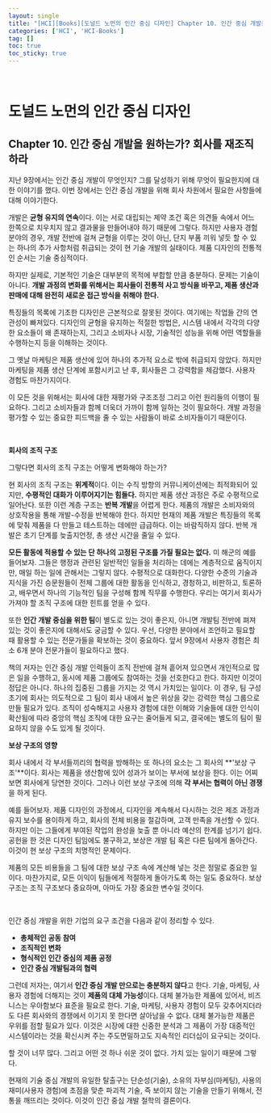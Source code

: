 ```yaml
---
layout: single
title: "[HCI][Books][도널드 노먼의 인간 중심 디자인] Chapter 10. 인간 중심 개발을 원하는가? 회사를 재조직하라"
categories: ['HCI', 'HCI-Books']
tag: []
toc: true
toc_sticky: true
---
```




<br>

# 도널드 노먼의 인간 중심 디자인

## Chapter 10. 인간 중심 개발을 원하는가? 회사를 재조직하라

지난 9장에서는 인간 중심 개발이 무엇인지? 그를 달성하기 위해 무엇이 필요한지에 대한 이야기를 했다. 이번 장에서는 인간 중심 개발을 위해 회사 차원에서 필요한 사항들에 대해 이야기한다. 

개발은 **균형 유지의 연속**이다. 이는 서로 대립되는 제약 조건 혹은 의견들 속에서 어느 한쪽으로 치우치지 않고 결과물을 만들어내야 하기 때문에 그렇다. 하지만 사용자 경험 분야의 경우, 개발 전반에 걸쳐 균형을 이루는 것이 아닌, 단지 부품 끼워 넣듯 할 수 있는 하나의 추가 사항처럼 취급되는 것이 현 기술 개발의 실태이다. 제품 디자인의 전통적인 순서는 기술 중심적이다. 

하지만 실제로, 기본적인 기술은 대부분의 목적에 부합할 만큼 충분하다. 문제는 기술이 아니다. **개발 과정의 변화를 위해서는 회사들이 전통적 사고 방식을 바꾸고, 제품 생산과 판매에 대해 완전히 새로운 접근 방식을 취해야 한다.**

특징들의 목록에 기초한 디자인은 근본적으로 잘못된 것이다. 여기에는 작업들 간의 연관성이 빠져있다. 디자인의 균형을 유지하는 적절한 방법은, 시스템 내에서 각각의 다양한 요소들이 왜 존재하는지, 그리고 소비자나 시장, 기술적인 성능을 위해 어떤 역할들을 수행하는지 등을 이해하는 것이다. 

그 옛날 마케팅은 제품 생산에 있어 하나의 추가적 요소로 밖에 취급되지 않았다. 하지만 마케팅을 제품 생산 단계에 포함시키고 난 후, 회사들은 그 강력함을 체감했다. 사용자 경험도 마찬가지이다. 

이 모든 것을 위해서는 회사에 대한 재평가와 구조조정 그리고 이런 원리들의 이행이 필요하다. 그리고 소비자들과 함께 더욱더 가까이 함께 일하는 것이 필요하다. 개발 과정을 평가할 수 있는 중요한 피드백을 줄 수 있는 사람들이 바로 소비자들이기 때문이다. 

<br>

**회사의 조직 구조**

그렇다면 회사의 조직 구조는 어떻게 변화해야 하는가? 

현 회사의 조직 구조는 **위계적**이다. 이는 수직 방향의 커뮤니케이션에는 최적화되어 있지만, **수평적인 대화가 이루어지기는 힘들다.** 하지만 제품 생산 과정은 주로 수평적으로 일어난다. 또한 이런 계층 구조는 **반복 개발**을 어렵게 한다. 제품의 개발은 소비자와의 상호작용을 통해 개발-수정을 반복해야 한다. 하지만 현재의 제품 개발은 특징들의 목록에 맞춰 제품을 다 만들고 테스트하는 데에만 급급하다. 이는 바람직하지 않다. 반복 개발은 초기 단계를 늦출지언정, 총 생산 시간을 줄일 수 있다. 

**모든 활동에 적용할 수 있는 단 하나의 고정된 구조를 가질 필요는 없다.** 미 해군의 예를 들어보자. 그들은 행정과 관련된 일반적인 일들을 처리하는 데에는 계층적으로 움직이지만, 매일 하는 일에 관해서는 그렇지 않다. 수평적으로 대화한다. 다양한 수준의 기술과 지식을 가진 승문원들이 전체 그룹에 대한 활동을 인식하고, 경청하고, 비판하고, 토론하고, 배우면서 하나의 기능적인 팀을 구성해 함께 직무를 수행한다. 우리는 여기서 회사가 가져야 할 조직 구조에 대한 힌트를 얻을 수 있다. 

또한 **인간 개발 중심을 위한 팀**이 별도로 있는 것이 좋은지, 아니면 개발팀 전반에 펴져 있는 것이 좋은지에 대해서도 궁금할 수 있다. 우선, 다양한 분야에서 조언하고 필요할 때 활용할 수 있는 전문가들을 확보하는 것이 중요하다. 앞서 9장에서 사용자 경험은 최소 6개 분야 전문가들이 필요하다고 했다. 

책의 저자는 인간 중심 개발 인력들이 조직 전반에 걸쳐 흩어져 있으면서 개인적으로 많은 일을 수행하고, 동시에 제품 그룹에도 참여하는 것을 선호한다고 한다. 하지만 이것이 정답은 아니다. 하나의 집중된 그룹을 가지는 것 역시 가치있는 일이다. 이 경우, 팀 구성 초기에 회사는 의도적으로 그 팀이 회사 내에서 높은 위상을 갖는 강력한 핵심 그룹으로 만들 필요가 있다. 조직이 성숙해지고 사용자 경험에 대한 이해와 기술들에 대한 인식이 확산됨에 따라 중앙의 핵심 조직에 대한 요구는 줄어들게 되고, 결국에는 별도의 팀이 필요하지 않을 수도 있게 될 것이다. 

**보상 구조의 영향**

회사 내에서 각 부서들끼리의 협력을 방해하는 또 하나의 요소는 그 회사의 **'보상 구조'**이다. 회사는 제품을 생산함에 있어 성과가 보이는 부서에 보상을 한다. 이는 어찌보면 회사에게 당연한 것이다. 그러나 이런 보상 구조에 의해 **각 부서는 협력이 아닌 경쟁**을 하게 된다. 

예를 들어보자. 제품 디자인의 과정에서, 디자인을 계속해서 다시하는 것은 제조 과정과 유지 보수를 용이하게 하고, 회사의 전체 비용을 절감하며, 고객 만족을 개선할 수 있다. 하지만 이는 그들에게 부여된 작업의 완성을 늦출 뿐 아니라 예산의 한계를 넘기기 쉽다. 공헌을 한 것은 디자인 팀임에도 불구하고, 보상은 개발 팀 혹은 다른 팀에게 돌아간다. 이것이 현 보상 구조의 치명적인 문제이다. 

제품의 모든 비용들을 그 팀에 대한 보상 구조 속에 계산해 넣는 것은 정말로 중요한 일이다. 마찬가지로, 모든 이익이 팀들에게 적절하게 돌아가도록 하는 일도 중요하다. 보상 구조는 조직 구조보다 중요하며, 아마도 가장 중요한 변수일 것이다. 

<br>

인간 중심 개발을 위한 기업의 요구 조건을 다음과 같이 정리할 수 있다. 

* **총체적인 공동 참여**
* **조직적인 변화**
* **형식적인 인간 중심의 제품 공정**
* **인간 중심 개발팀과의 협력**

그런데 저자는, 여기서 **인간 중심 개발 만으로는 충분하지 않다**고 한다. 기술, 마케팅, 사용자 경험에 더해지는 것이 **제품의 대체 가능성**이다. 대체 불가능한 제품에 있어서, 비즈니스는 우아함보다 표준을 필요로 한다. 기술, 마케팅, 사용자 경험이 모두 갖추어지더라도 다른 회사와의 경쟁에서 이기지 못 한다면 살아남을 수 없다. 대체 불가능한 제품은 우위를 점할 필요가 있다. 이것은 시장에 대한 신중한 분석과 그 제품이 가장 대중적인 시스템이라는 것을 확신시켜 주는 주도면밀하고도 지속적인 리더십이 요구되는 것이다. 

할 것이 너무 많다. 그리고 어떤 것 하나 쉬운 것이 없다. 가치 있는 일이기 때문에 그렇다. 

현재의 기술 중심 개발의 유일한 탈출구는 단순성(기술), 소유의 자부심(마케팅), 사용의 재미(사용자 경험)에 초점을 맞춘 파괴적 기술, 즉 보이지 않는 기술을 만들기 위해서, 전통을 깨뜨리는 것이다. 이것이 인간 중심 개발 철학의 결론이다. 













